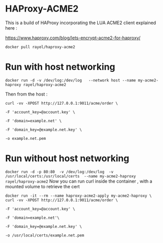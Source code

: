 # HAProxy-ACME2

This is a build of HAProxy incorporating the LUA ACME2 client explained here :

https://www.haproxy.com/blog/lets-encrypt-acme2-for-haproxy/

``
docker pull rayel/haproxy-acme2
``

# Run with host networking

``
docker run -d -v /dev/log:/dev/log   --network host --name my-acme2-haproxy rayel/haproxy-acme2
``

Then from the host :

```
curl -vv -XPOST http://127.0.0.1:9011/acme/order \

-F 'account_key=@account.key' \

-F 'domain=example.net' \

-F 'domain_key=@example.net.key' \

-o example.net.pem
```

# Run without host networking

``
docker run -d -p 80:80  -v /dev/log:/dev/log  -v /usr/local/certs:/usr/local/certs  --name my-acme2-haproxy rayel/haproxy-acme2
``
Now you can run curl inside the container , with a mounted volume to retrieve the cert

```
docker run -it --rm --name haproxy-acme2-apply my-acme2-haproxy \ 
curl -vv -XPOST http://127.0.0.1:9011/acme/order \

-F 'account_key=@account.key' \

-F 'domain=example.net'\ 

-F 'domain_key=@example.net.key' \

-o /usr/local/certs/example.net.pem 
```


